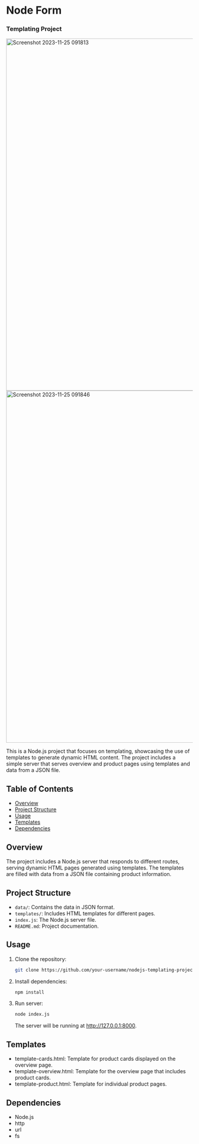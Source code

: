 # Node Form 
### Templating Project
<img width="948" alt="Screenshot 2023-11-25 091813" src="https://github.com/VenkatRaman3103/node-express-mongoDB-projects/assets/145652521/f496b5bf-c566-47fa-884c-6e7d5b5ff4d8">
<img width="948" alt="Screenshot 2023-11-25 091846" src="https://github.com/VenkatRaman3103/node-express-mongoDB-projects/assets/145652521/f6cd2ead-5a50-46e7-b745-601e4f2ae7a1">

This is a Node.js project that focuses on templating, showcasing the use of templates to generate dynamic HTML content. The project includes a simple server that serves overview and product pages using templates and data from a JSON file.

## Table of Contents

- [Overview](#overview)
- [Project Structure](#project-structure)
- [Usage](#usage)
- [Templates](#templates)
- [Dependencies](#dependencies)

## Overview

The project includes a Node.js server that responds to different routes, serving dynamic HTML pages generated using templates. The templates are filled with data from a JSON file containing product information.

## Project Structure

- `data/`: Contains the data in JSON format.
- `templates/`: Includes HTML templates for different pages.
- `index.js`: The Node.js server file.
- `README.md`: Project documentation.

## Usage

1. Clone the repository:

   ```bash
   git clone https://github.com/your-username/nodejs-templating-project.git

2. Install dependencies:

    ```bash
   npm install

3. Run server:


    ```bash
   node index.js
   ``````
   The server will be running at http://127.0.0.1:8000.

## Templates
- template-cards.html: Template for product cards displayed on the overview page.
- template-overview.html: Template for the overview page that includes product cards.
- template-product.html: Template for individual product pages.

## Dependencies
- Node.js
- http
- url
- fs
